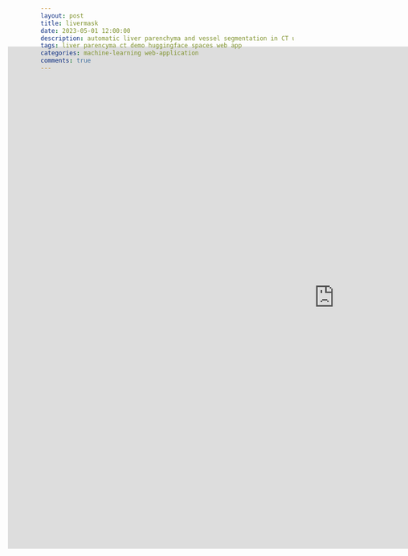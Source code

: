 ```yaml
---
layout: post
title: livermask
date: 2023-05-01 12:00:00
description: automatic liver parenchyma and vessel segmentation in CT using deep learning
tags: liver parencyma ct demo huggingface spaces web app
categories: machine-learning web-application
comments: true
---
```


<body>
	<div style="width:100%; margin:-65px;">
	<iframe
		src="https://andreped-livermask.hf.space"
		frameborder="0"
		width="1300"
		height="1000"
	></iframe>
	</div>
</body>
